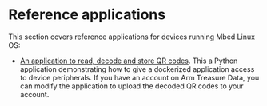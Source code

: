 # Reference applications

This section covers reference applications for devices running Mbed Linux OS:

* [An application to read, decode and store QR codes](../ref-apps/qr-code-reader.html). This a Python application demonstrating how to give a dockerized application access to device peripherals. If you have an account on Arm Treasure Data, you can modify the application to upload the decoded QR codes to your account.

